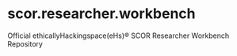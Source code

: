 # scor.researcher.workbench
Official ethicallyHackingspace(eHs)® SCOR Researcher Workbench Repository 
